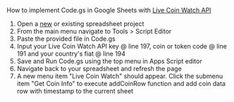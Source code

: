 How to implement Code.gs in Google Sheets with <a href="https://www.livecoinwatch.com/tools/api">Live Coin Watch API</a>


1. Open a <a href="https://docs.google.com/spreadsheets/u/0/create?usp=sheets_home&ths=true">new</a> or existing spreadsheet project
2. From the main menu navigate to Tools > Script Editor
3. Paste the provided file in Code.gs
4. Input your Live Coin Watch API key @ line 197, coin or token code @ line 191 and your country's fiat @ line 194
5. Save and Run Code.gs using the top menu in Apps Script editor
6. Navigate back to your spreadsheet and refresh the page
7. A new menu item "Live Coin Watch" should appear. Click the submenu item "Get Coin Info" to execute addCoinRow function and add coin data row with timestamp to the current sheet

